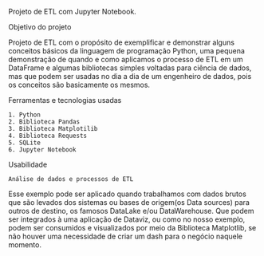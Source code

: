 Projeto de ETL com Jupyter Notebook.

Objetivo do projeto

Projeto de ETL com o propósito de exemplificar e demonstrar alguns conceitos básicos da 
linguagem de programação Python, uma pequena demonstração de quando e como aplicamos o processo de ETL 
em um DataFrame e algumas bibliotecas simples voltadas para ciência de dados, mas que podem ser usadas 
no dia a dia de um engenheiro de dados, pois os conceitos são basicamente os mesmos.

Ferramentas e tecnologias usadas

	1. Python
	2. Biblioteca Pandas
	3. Biblioteca Matplotilib
	4. Biblioteca Requests 
	5. SQLite
	6. Jupyter Notebook

Usabilidade

	Análise de dados e processos de ETL
	
Esse exemplo pode ser aplicado quando trabalhamos com dados brutos que são levados dos sistemas ou 
bases de origem(os Data sources) para outros de destino, os famosos DataLake e/ou DataWarehouse. Que podem 
ser integrados à uma aplicação de Dataviz, ou como no nosso exemplo, podem ser consumidos e visualizados por
meio da Biblioteca Matplotlib, se não houver uma necessidade de criar um dash para o negócio naquele momento.

